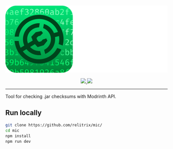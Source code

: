 <p align=center>
  <a href="https://modrinth-checker.netlify.app/">
    <img alt="Logo" width=600 src="src/assets/full_logo.svg">
  </a>
</p>
<p align=center>
  <a href="https://app.netlify.com/sites/modrinth-checker/deploys">
    <img src="https://api.netlify.com/api/v1/badges/e71a2f07-fa60-4b08-970b-d42213fa878f/deploy-status">
  </a>
    <img src="https://img.shields.io/github/package-json/v/relitrix/mic/main">
</p>

---
Tool for checking .jar checksums with Modrinth API.

## Run locally
```bash
git clone https://github.com/relitrix/mic/
cd mic
npm install
npm run dev
```
